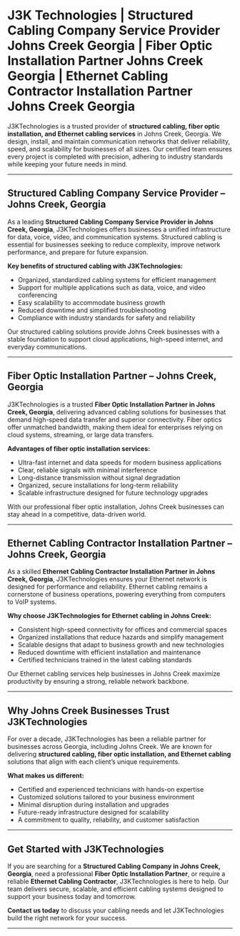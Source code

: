 # J3K Technologies | Structured Cabling Company Service Provider Johns Creek Georgia | Fiber Optic Installation Partner Johns Creek Georgia | Ethernet Cabling Contractor Installation Partner Johns Creek Georgia

J3KTechnologies is a trusted provider of **structured cabling, fiber optic installation, and Ethernet cabling services** in Johns Creek, Georgia. We design, install, and maintain communication networks that deliver reliability, speed, and scalability for businesses of all sizes. Our certified team ensures every project is completed with precision, adhering to industry standards while keeping your future needs in mind.

---

## Structured Cabling Company Service Provider – Johns Creek, Georgia

As a leading **Structured Cabling Company Service Provider in Johns Creek, Georgia**, J3KTechnologies offers businesses a unified infrastructure for data, voice, video, and communication systems. Structured cabling is essential for businesses seeking to reduce complexity, improve network performance, and prepare for future expansion.

**Key benefits of structured cabling with J3KTechnologies:**

- Organized, standardized cabling systems for efficient management  
- Support for multiple applications such as data, voice, and video conferencing  
- Easy scalability to accommodate business growth  
- Reduced downtime and simplified troubleshooting  
- Compliance with industry standards for safety and reliability  

Our structured cabling solutions provide Johns Creek businesses with a stable foundation to support cloud applications, high-speed internet, and everyday communications.

---

## Fiber Optic Installation Partner – Johns Creek, Georgia

J3KTechnologies is a trusted **Fiber Optic Installation Partner in Johns Creek, Georgia**, delivering advanced cabling solutions for businesses that demand high-speed data transfer and superior connectivity. Fiber optics offer unmatched bandwidth, making them ideal for enterprises relying on cloud systems, streaming, or large data transfers.

**Advantages of fiber optic installation services:**

- Ultra-fast internet and data speeds for modern business applications  
- Clear, reliable signals with minimal interference  
- Long-distance transmission without signal degradation  
- Organized, secure installations for long-term reliability  
- Scalable infrastructure designed for future technology upgrades  

With our professional fiber optic installation, Johns Creek businesses can stay ahead in a competitive, data-driven world.

---

## Ethernet Cabling Contractor Installation Partner – Johns Creek, Georgia

As a skilled **Ethernet Cabling Contractor Installation Partner in Johns Creek, Georgia**, J3KTechnologies ensures your Ethernet network is designed for performance and reliability. Ethernet cabling remains a cornerstone of business operations, powering everything from computers to VoIP systems.

**Why choose J3KTechnologies for Ethernet cabling in Johns Creek:**

- Consistent high-speed connectivity for offices and commercial spaces  
- Organized installations that reduce hazards and simplify management  
- Scalable designs that adapt to business growth and new technologies  
- Reduced downtime with efficient installation and maintenance  
- Certified technicians trained in the latest cabling standards  

Our Ethernet cabling services help businesses in Johns Creek maximize productivity by ensuring a strong, reliable network backbone.

---

## Why Johns Creek Businesses Trust J3KTechnologies

For over a decade, J3KTechnologies has been a reliable partner for businesses across Georgia, including Johns Creek. We are known for delivering **structured cabling, fiber optic installation, and Ethernet cabling** solutions that align with each client’s unique requirements.

**What makes us different:**

- Certified and experienced technicians with hands-on expertise  
- Customized solutions tailored to your business environment  
- Minimal disruption during installation and upgrades  
- Future-ready infrastructure designed for scalability  
- A commitment to quality, reliability, and customer satisfaction  

---

## Get Started with J3KTechnologies

If you are searching for a **Structured Cabling Company in Johns Creek, Georgia**, need a professional **Fiber Optic Installation Partner**, or require a reliable **Ethernet Cabling Contractor**, J3KTechnologies is here to help. Our team delivers secure, scalable, and efficient cabling systems designed to support your business today and tomorrow.

**Contact us today** to discuss your cabling needs and let J3KTechnologies build the right network for your success.

---

